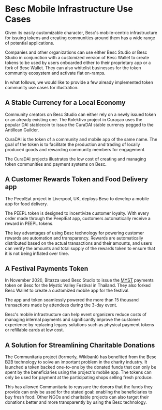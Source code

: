 # Besc Mobile Infrastructure Use Cases

Given its easily customizable character, Besc's mobile-centric infrastructure for issuing tokens and creating communities around them has a wide range of potential applications.

Companies and other organizations can use either Besc Studio or Besc Studio in conjunction with a customized version of Besc Wallet to create tokens to be used by users onboarded either to their proprietary app or a fork of Besc Wallet. They can also whitelist businesses for the token community ecosystem and activate fiat on-ramps.  

In what follows, we would like to provide a few already implemented token community use cases for illustration.

## A Stable Currency for a Local Economy

Community creators on Besc Studio can either rely on a newly issued token or an already existing one. The Kolektivo project in Curaçao uses the popular DAI stablecoin to issue the CuraDAI stable currency pegged to the Antillean Guilder.

CuraDAI is the token of a community and mobile app of the same name. The goal of the token is to facilitate the production and trading of locally produced goods and rewarding community members for engagement.

The CuraDAI projects illustrates the low cost of creating and managing token communities and payment systems on Besc.   

## A Customer Rewards Token and Food Delivery app

The PeeplEat project in Liverpool, UK, deploys Besc to develop a mobile app for food delivery. 

The PEEPL token is designed to incentivize customer loyalty. With every order made through the PeeplEat app, customers automatically receive a reward in PEEPL tokens. 

The key advantages of using Besc technology for powering customer rewards are automation and transparency. Rewards are automatically distributed based on the actual transactions and their amounts, and users can verify the amounts and total supply of the rewards token to ensure that it is not being inflated over time.  

## A Festival Payments Token

In November 2020, Bitazza used Besc Studio to issue the [MYST](https://bescscan.io/address/0x510FAD1AD23064Ae881B129314EFdD9FDa6d4782/transactions) payments token on Besc for the Mystic Valley Festival in Thailand. They also forked Besc Wallet to create a customized mobile app for the festival. 

The app and token seamlessly powered the more than 15 thousand transactions made by attendees during the 3-day event. 

Besc's mobile infrastructure can help event organizers reduce costs of managing internal payments and significantly improve the customer experience by replacing legacy solutions such as physical payment tokens or refillable cards at low cost.

## A Solution for Streamlining Charitable Donations

The Communitaria project \(formerly, Wikibank\) has benefited from the Besc B2B technology to solve an important problem in the charity industry. It launched a token backed one-to-one by the donated funds that can only be spent by the beneficiaries using the project's mobile app. The tokens can only be used for payment at the participating shops selling fresh produce.

This has allowed Communitaria to reassure the donors that the funds they provide can only be used for the stated goal: enabling the beneficiaries to buy fresh food. Other NGOs and charitable projects can also target their donations better and more transparently by using the Besc technology.  

